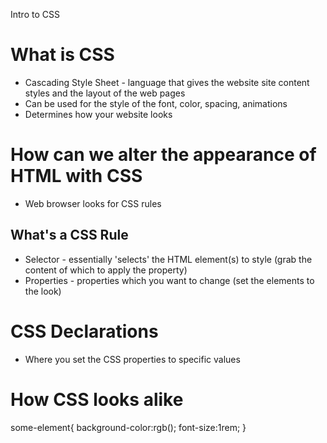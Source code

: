 Intro to CSS
# What is CSS
- Cascading Style Sheet - language that gives the website site content styles and the layout of the web pages
- Can be used for the style of the font, color, spacing, animations
- Determines how your website looks 

# How can we alter the appearance of HTML with CSS
- Web browser looks for CSS rules
## What's a CSS Rule
- Selector - essentially 'selects' the HTML element(s) to style (grab the content of which to apply the property)
- Properties - properties which you want to change (set the elements to the look)

# CSS Declarations
- Where you set the CSS properties to specific values 

# How CSS looks alike
some-element{
    background-color:rgb();
    font-size:1rem;
}
